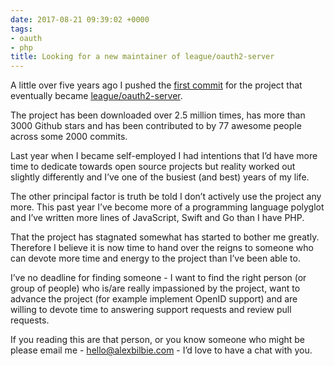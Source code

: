 ```yaml
---
date: 2017-08-21 09:39:02 +0000
tags:
- oauth
- php
title: Looking for a new maintainer of league/oauth2-server
---
```



A little over five years ago I pushed the [first commit](https://github.com/thephpleague/oauth2-server/commit/6649083e71dd7c1e095e8dd56df15f1adbc5b30c) for the project that eventually became [league/oauth2-server](https://github.com/thephpleague/oauth2-server).

The project has been downloaded over 2.5 million times, has more than 3000 Github stars and has been contributed to by 77 awesome people across some 2000 commits.

Last year when I became self-employed I had intentions that I’d have more time to dedicate towards open source projects but reality worked out slightly differently and I’ve one of the busiest (and best) years of my life.

The other principal factor is truth be told I don’t actively use the project any more. This past year I’ve become more of a programming language polyglot and I’ve written more lines of JavaScript, Swift and Go than I have PHP.

That the project has stagnated somewhat has started to bother me greatly. Therefore I believe it is now time to hand over the reigns to someone who can devote more time and energy to the project than I’ve been able to.

I’ve no deadline for finding someone - I want to find the right person (or group of people) who is/are really impassioned by the project, want to advance the project (for example implement OpenID support) and are willing to devote time to answering support requests and review pull requests.

If you reading this are that person, or you know someone who might be please email me - [hello@alexbilbie.com](mailto:hello@alexbilbie.com) - I’d love to have a chat with you.